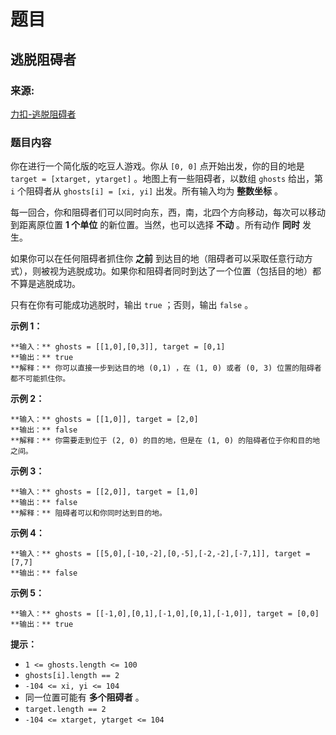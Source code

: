 # 题目

## 逃脱阻碍者

### 来源:

[力扣-逃脱阻碍者](https://leetcode-cn.com/problems/escape-the-ghosts/)

### 题目内容

你在进行一个简化版的吃豆人游戏。你从 `[0, 0]` 点开始出发，你的目的地是 `target = [xtarget, ytarget]`
。地图上有一些阻碍者，以数组 `ghosts` 给出，第 `i` 个阻碍者从 `ghosts[i] = [xi, yi]` 出发。所有输入均为
**整数坐标** 。

每一回合，你和阻碍者们可以同时向东，西，南，北四个方向移动，每次可以移动到距离原位置 **1 个单位** 的新位置。当然，也可以选择 **不动**
。所有动作 **同时** 发生。

如果你可以在任何阻碍者抓住你 **之前**
到达目的地（阻碍者可以采取任意行动方式），则被视为逃脱成功。如果你和阻碍者同时到达了一个位置（包括目的地）都不算是逃脱成功。

只有在你有可能成功逃脱时，输出 `true` ；否则，输出 `false` 。

**示例 1：**

    
    
    **输入：** ghosts = [[1,0],[0,3]], target = [0,1]
    **输出：** true
    **解释：** 你可以直接一步到达目的地 (0,1) ，在 (1, 0) 或者 (0, 3) 位置的阻碍者都不可能抓住你。 
    

**示例 2：**

    
    
    **输入：** ghosts = [[1,0]], target = [2,0]
    **输出：** false
    **解释：** 你需要走到位于 (2, 0) 的目的地，但是在 (1, 0) 的阻碍者位于你和目的地之间。 
    

**示例 3：**

    
    
    **输入：** ghosts = [[2,0]], target = [1,0]
    **输出：** false
    **解释：** 阻碍者可以和你同时达到目的地。 
    

**示例 4：**

    
    
    **输入：** ghosts = [[5,0],[-10,-2],[0,-5],[-2,-2],[-7,1]], target = [7,7]
    **输出：** false
    

**示例 5：**

    
    
    **输入：** ghosts = [[-1,0],[0,1],[-1,0],[0,1],[-1,0]], target = [0,0]
    **输出：** true
    

**提示：**

  * `1 <= ghosts.length <= 100`
  * `ghosts[i].length == 2`
  * `-104 <= xi, yi <= 104`
  * 同一位置可能有 **多个阻碍者** 。
  * `target.length == 2`
  * `-104 <= xtarget, ytarget <= 104`


